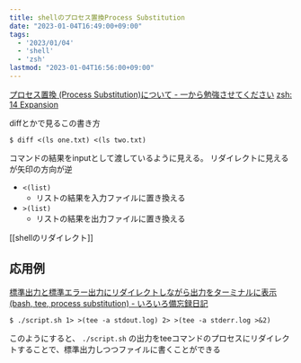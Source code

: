 ```yaml
---
title: shellのプロセス置換Process Substitution
date: "2023-01-04T16:49:00+09:00"
tags:
  - '2023/01/04'
  - 'shell'
  - 'zsh'
lastmod: "2023-01-04T16:56:00+09:00"
---
```


[プロセス置換 (Process Substitution)について - 一から勉強させてください](https://dangerous-animal141.hatenablog.com/entry/2020/06/06/175650)
[zsh: 14 Expansion](https://zsh.sourceforge.io/Doc/Release/Expansion.html#Process-Substitution)

diffとかで見るこの書き方

```shell
$ diff <(ls one.txt) <(ls two.txt)
```

コマンドの結果をinputとして渡しているように見える。
リダイレクトに見えるが矢印の方向が逆

- `<(list)`
  - リストの結果を入力ファイルに置き換える
- `>(list)`
  - リストの結果を出力ファイルに置き換える

[[shellのリダイレクト]]

## 応用例

[標準出力と標準エラー出力にリダイレクトしながら出力をターミナルに表示 (bash, tee, process substitution) - いろいろ備忘録日記](https://devlights.hatenablog.com/entry/2022/02/04/073000)

```shell
$ ./script.sh 1> >(tee -a stdout.log) 2> >(tee -a stderr.log >&2)
```

このようにすると、 `./script.sh` の出力をteeコマンドのプロセスにリダイレクトすることで、標準出力しつつファイルに書くことができる
